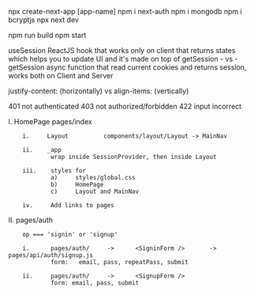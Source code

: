 npx create-next-app  [app-name]
    npm i next-auth         npm i mongodb           npm i bcryptjs
        npx next dev

npm run build       npm start

useSession ReactJS hook that works only on client that returns states which helps you to update UI and it's made on top of getSession
        - vs -
getSession async function that read current cookies and returns session, works both on Client and Server

justify-content: (horizontally)   vs   align-items: (vertically)   

401     not authenticated
403     not authorized/forbidden
422     input incorrect

I.      HomePage        pages/index

        i.     Layout          components/layout/Layout -> MainNav 

        ii.    _app    
                wrap inside SessionProvider, then inside Layout

        iii.    styles for 
                a)     styles/global.css 
                b)     HomePage
                c)     Layout and MainNav

        iv.     Add links to pages

II.     pages/auth

        op === 'signin' or 'signup'

        i.      pages/auth/     ->      <SigninForm />       ->      pages/api/auth/signup.js
                form:   email, pass, repeatPass, submit

        ii.     pages/auth/     ->      <SignupForm />
                form: email, pass, submit


        







